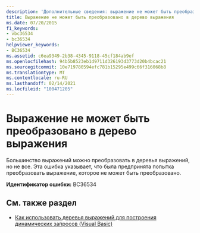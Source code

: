 ```yaml
---
description: 'Дополнительные сведения: выражение не может быть преобразовано в дерево выражения'
title: Выражение не может быть преобразовано в дерево выражения
ms.date: 07/20/2015
f1_keywords:
- vbc36534
- bc36534
helpviewer_keywords:
- BC36534
ms.assetid: c6ea9349-2b38-4345-9118-45cf184ab9ef
ms.openlocfilehash: 94b5b8523eb1d9711d326193d3773d20b4bcac21
ms.sourcegitcommit: 10e719780594efc781b15295e499c66f316068b8
ms.translationtype: MT
ms.contentlocale: ru-RU
ms.lasthandoff: 02/14/2021
ms.locfileid: "100471205"
---
```

# <a name="expression-cannot-be-converted-into-an-expression-tree"></a>Выражение не может быть преобразовано в дерево выражения

Большинство выражений можно преобразовать в деревья выражений, но не все. Эта ошибка указывает, что была предпринята попытка преобразовать выражение, которое не может быть преобразовано.  
  
 **Идентификатор ошибки:** BC36534  
  
## <a name="see-also"></a>См. также раздел

- [Как использовать деревья выражений для построения динамических запросов (Visual Basic)](../programming-guide/concepts/expression-trees/how-to-use-expression-trees-to-build-dynamic-queries.md)
